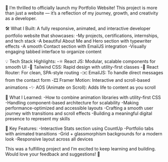 🎉 I’m thrilled to officially launch my Portfolio Website!
This project is more than just a website — it’s a reflection of my journey, growth, and creativity as a developer.

🛠️ What I Built:
A fully responsive, animated, and interactive developer portfolio website that showcases:
-My projects, certifications, internships, and tech stack
-A beautiful About Me and Hero section with typewriter effects
-A smooth Contact section with EmailJS integration
-Visually engaging tabbed interface to organize content

💡 Tech Stack Highlights:
-⚛️ React JS: Modular, scalable components for smooth UI
-💨 Tailwind CSS: Rapid design with utility-first classes
-🔀 React Router: For clean, SPA-style routing
-✉️ EmailJS: To handle direct messages from the contact form
-🎞️ Framer Motion: Interactive and scroll-based animations
-✨ AOS (Animate on Scroll): Adds life to content as you scroll

🧠 What I Learned:
-How to combine animation libraries with utility-first CSS
-Handling component-based architecture for scalability
-Making performance-optimized and accessible layouts
-Crafting a smooth user journey with transitions and scroll effects
-Building a meaningful digital presence to represent my skills

📸 Key Features:
-Interactive Stats section using CountUp
-Portfolio tabs with animated transitions
-Grid + glassmorphism backgrounds for a modern look
-Responsive layout across all devices



This was a fulfilling project and I’m excited to keep learning and building. Would love your feedback and suggestions! 🙌
